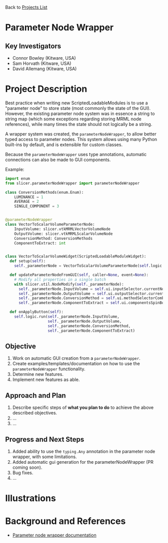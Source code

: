 Back to [Projects List](../../README.md#ProjectsList)

# Parameter Node Wrapper

## Key Investigators

- Connor Bowley (Kitware, USA)
- Sam Horvath (Kitware, USA)
- David Allemang (Kitware, USA)

# Project Description

Best practice when writing new ScriptedLoadableModules is to use a "parameter node" to store state (most commonly the state of the GUI). However, the existing parameter node system was in essence a string to string map (which some exceptions regarding storing MRML node references), while many times the state should not logically be a string.

A wrapper system was created, the `parameterNodeWrapper`, to allow better typed access to parameter nodes. This system allows using many Python built-ins by default, and is extensible for custom classes.

Because the `parameterNodeWrapper` uses type annotations, automatic connections can also be made to GUI components.

Example:

```py
import enum
from slicer.parameterNodeWrapper import parameterNodeWrapper

class ConversionMethods(enum.Enum):
    LUMINANCE = 1
    AVERAGE = 2
    SINGLE_COMPONENT = 3


@parameterNodeWrapper
class VectorToScalarVolumeParameterNode:
    InputVolume: slicer.vtkMRMLVectorVolumeNode
    OutputVolume: slicer.vtkMRMLScalarVolumeNode
    ConversionMethod: ConversionMethods
    ComponentToExtract: int


class VectorToScalarVolumeWidget(ScriptedLoadableModuleWidget):
  def setup(self):
    self._parameterNode = VectorToScalarVolumeParameterNode(self.logic.getParameterNode())

  def updateParameterNodeFromGUI(self, caller=None, event=None):
    # Modify all properties in a single batch
    with slicer.util.NodeModify(self._parameterNode):
      self._parameterNode.InputVolume = self.ui.inputSelector.currentNode()
      self._parameterNode.OutputVolume = self.ui.outputSelector.currentNode()
      self._parameterNode.ConversionMethod = self.ui.methodSelectorComboBox.currentData
      self._parameterNode.ComponentToExtract = self.ui.componentsSpinBox.value

  def onApplyButton(self):
    self.logic.run(self._parameterNode.InputVolume,
                   self._parameterNode.OutputVolume,
                   self._parameterNode.ConversionMethod,
                   self._parameterNode.ComponentToExtract)
```

## Objective

<!-- Describe here WHAT you would like to achieve (what you will have as end result). -->

1. Work on automatic GUI creation from a `parameterNodeWrapper`.
2. Create examples/templates/documentation on how to use the `parameterNodeWrapper` functionality.
3. Determine new features.
4. Implement new features as able.

## Approach and Plan

<!-- Describe here HOW you would like to achieve the objectives stated above. -->

1. Describe specific steps of **what you plan to do** to achieve the above described objectives.
1. ...
1. ...

## Progress and Next Steps

<!-- Update this section as you make progress, describing of what you have ACTUALLY DONE. If there are specific steps that you could not complete then you can describe them here, too. -->

1. Added ability to use the `typing.Any` annotation in the parameter node wrapper, with some limitations.
2. Added automatic gui generation for the parameterNodeWrapper (PR coming soon).
3. Bug fixes.
4. ...

# Illustrations

<!-- Add pictures and links to videos that demonstrate what has been accomplished.
![Description of picture](Example2.jpg)
![Some more images](Example2.jpg)
-->

# Background and References

- [Parameter node wrapper documentation](https://slicer.readthedocs.io/en/latest/developer_guide/parameter_nodes.html)
